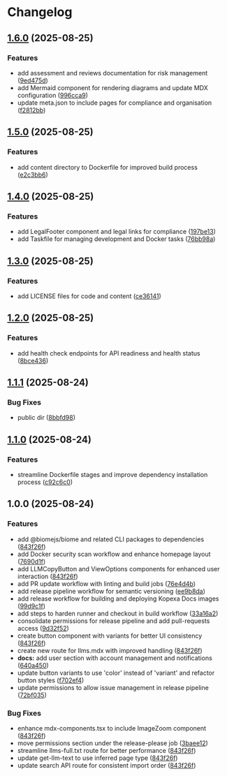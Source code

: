 # Changelog

## [1.6.0](https://github.com/kopexa-grc/docs/compare/v1.5.0...v1.6.0) (2025-08-25)


### Features

* add assessment and reviews documentation for risk management ([9ed475d](https://github.com/kopexa-grc/docs/commit/9ed475db7620dff4516fae53e57401a44197ed12))
* add Mermaid component for rendering diagrams and update MDX configuration ([996cca9](https://github.com/kopexa-grc/docs/commit/996cca939dca3253b02e2409d6493570014ff710))
* update meta.json to include pages for compliance and organisation ([f2812bb](https://github.com/kopexa-grc/docs/commit/f2812bba6080b9e43182613cdd3e5892c7fdff91))

## [1.5.0](https://github.com/kopexa-grc/docs/compare/v1.4.0...v1.5.0) (2025-08-25)


### Features

* add content directory to Dockerfile for improved build process ([e2c3bb6](https://github.com/kopexa-grc/docs/commit/e2c3bb69543d0ed4a7479772bd1d31077561c9d7))

## [1.4.0](https://github.com/kopexa-grc/docs/compare/v1.3.0...v1.4.0) (2025-08-25)


### Features

* add LegalFooter component and legal links for compliance ([197be13](https://github.com/kopexa-grc/docs/commit/197be13e0924b6833c50c055536da33712366423))
* add Taskfile for managing development and Docker tasks ([76bb98a](https://github.com/kopexa-grc/docs/commit/76bb98a5d669aa230292f423d4a09fe10c096016))

## [1.3.0](https://github.com/kopexa-grc/docs/compare/v1.2.0...v1.3.0) (2025-08-25)


### Features

* add LICENSE files for code and content ([ce36141](https://github.com/kopexa-grc/docs/commit/ce3614141a407683cdb3aafca175fd5f444af375))

## [1.2.0](https://github.com/kopexa-grc/docs/compare/v1.1.1...v1.2.0) (2025-08-25)


### Features

* add health check endpoints for API readiness and health status ([8bce436](https://github.com/kopexa-grc/docs/commit/8bce4364eba243f66e7bddcbb0c309b45cde6e17))

## [1.1.1](https://github.com/kopexa-grc/docs/compare/v1.1.0...v1.1.1) (2025-08-24)


### Bug Fixes

* public dir ([8bbfd98](https://github.com/kopexa-grc/docs/commit/8bbfd98f9f3e2d8268fe9f9b27f01de9cd76b191))

## [1.1.0](https://github.com/kopexa-grc/docs/compare/v1.0.0...v1.1.0) (2025-08-24)


### Features

* streamline Dockerfile stages and improve dependency installation process ([c92c6c0](https://github.com/kopexa-grc/docs/commit/c92c6c00d65a13ea5f250cc07a28c13159deda86))

## 1.0.0 (2025-08-24)


### Features

* add @biomejs/biome and related CLI packages to dependencies ([843f26f](https://github.com/kopexa-grc/docs/commit/843f26fa9ee549d6f3b40b722336929d72b2489b))
* add Docker security scan workflow and enhance homepage layout ([7690d1f](https://github.com/kopexa-grc/docs/commit/7690d1f7583861203d8e6ba0878b5f7ba1448731))
* add LLMCopyButton and ViewOptions components for enhanced user interaction ([843f26f](https://github.com/kopexa-grc/docs/commit/843f26fa9ee549d6f3b40b722336929d72b2489b))
* add PR update workflow with linting and build jobs ([76e4d4b](https://github.com/kopexa-grc/docs/commit/76e4d4b83aae332effd61533fc1906f20fb78912))
* add release pipeline workflow for semantic versioning ([ee9b8da](https://github.com/kopexa-grc/docs/commit/ee9b8da8248ede0c0438d2ecbf4cf74bea81c882))
* add release workflow for building and deploying Kopexa Docs images ([99d9c1f](https://github.com/kopexa-grc/docs/commit/99d9c1f3989449af9aed006f98bb74faeee782df))
* add steps to harden runner and checkout in build workflow ([33a16a2](https://github.com/kopexa-grc/docs/commit/33a16a2ef6e6bca80b283545ff0c446e3db29692))
* consolidate permissions for release pipeline and add pull-requests access ([9d32f52](https://github.com/kopexa-grc/docs/commit/9d32f52c9f9b48449634d0a7017c25a4ed6d1b3e))
* create button component with variants for better UI consistency ([843f26f](https://github.com/kopexa-grc/docs/commit/843f26fa9ee549d6f3b40b722336929d72b2489b))
* create new route for llms.mdx with improved handling ([843f26f](https://github.com/kopexa-grc/docs/commit/843f26fa9ee549d6f3b40b722336929d72b2489b))
* **docs:** add user section with account management and notifications ([640a450](https://github.com/kopexa-grc/docs/commit/640a450459fc53e41682e24cb0949cf1b990f5f5))
* update button variants to use 'color' instead of 'variant' and refactor button styles ([f702ef4](https://github.com/kopexa-grc/docs/commit/f702ef46316364dc6ae51fca0000b9c9b5d29473))
* update permissions to allow issue management in release pipeline ([72bf035](https://github.com/kopexa-grc/docs/commit/72bf03593103716b0fd092e05363c7786e2ea164))


### Bug Fixes

* enhance mdx-components.tsx to include ImageZoom component ([843f26f](https://github.com/kopexa-grc/docs/commit/843f26fa9ee549d6f3b40b722336929d72b2489b))
* move permissions section under the release-please job ([3baee12](https://github.com/kopexa-grc/docs/commit/3baee12d857c1c4e7ef64c87ca7655af9d938c93))
* streamline llms-full.txt route for better performance ([843f26f](https://github.com/kopexa-grc/docs/commit/843f26fa9ee549d6f3b40b722336929d72b2489b))
* update get-llm-text to use inferred page type ([843f26f](https://github.com/kopexa-grc/docs/commit/843f26fa9ee549d6f3b40b722336929d72b2489b))
* update search API route for consistent import order ([843f26f](https://github.com/kopexa-grc/docs/commit/843f26fa9ee549d6f3b40b722336929d72b2489b))
